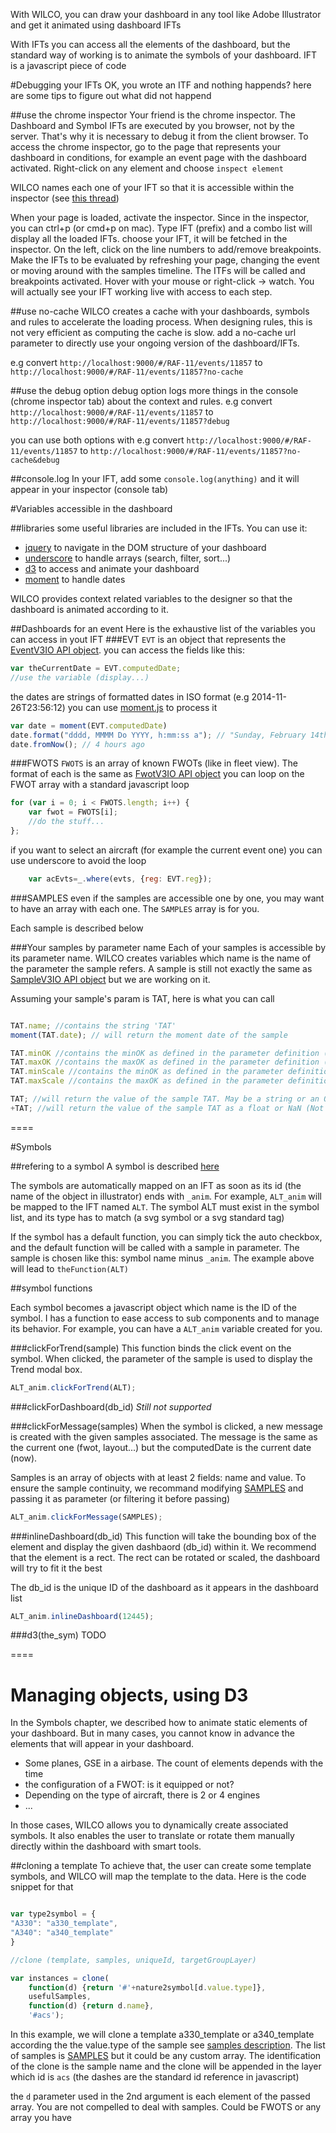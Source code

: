 With WILCO, you can draw your dashboard in any tool like Adobe Illustrator and get it animated using dashboard IFTs

With IFTs you can access all the elements of the dashboard, but the standard way of working is to animate the symbols of your dashboard.
IFT is a javascript piece of code 

#Debugging your IFTs
OK, you wrote an ITF and nothing happends? here are some tips to figure out what did not happend

##use the chrome inspector
Your friend is the chrome inspector. The Dashboard and Symbol IFTs are executed by you browser, not by the server. That's why it is necessary to debug it from the client browser.
To access the chrome inspector, go to the page that represents your dashboard in conditions, for example an event page with the dashboard activated. Right-click on any element and choose `inspect element`

WILCO names each one of your IFT so that it is accessible within the inspector (see [this thread](https://developer.chrome.com/devtools/docs/javascript-debugging#breakpoints-dynamic-javascript))

When your page is loaded, activate the inspector. Since in the inspector, you can ctrl+p (or cmd+p on mac). Type IFT (prefix) and a combo list will display all the loaded IFTs. choose your IFT, it will be fetched in the inspector. On the left, click on the line numbers to add/remove breakpoints. Make the IFTs to be evaluated by refreshing your page, changing the event or moving around with the samples timeline. The ITFs will be called and breakpoints activated. Hover with your mouse or right-click -> watch. You will actually see your IFT working live with access to each step.

##use no-cache
WILCO creates a cache with your dashboards, symbols and rules to accelerate the loading process. When designing rules, this is not very efficient as computing the cache is slow. add a no-cache url parameter to directly use your ongoing version of the dashboard/IFTs.

e.g convert `http://localhost:9000/#/RAF-11/events/11857` to  `http://localhost:9000/#/RAF-11/events/11857?no-cache`

##use the debug option
debug option logs more things in the console (chrome inspector tab) about the context and rules.
e.g convert `http://localhost:9000/#/RAF-11/events/11857` to  `http://localhost:9000/#/RAF-11/events/11857?debug`

you can use both options with 
e.g convert `http://localhost:9000/#/RAF-11/events/11857` to  `http://localhost:9000/#/RAF-11/events/11857?no-cache&debug`

##console.log
In your IFT, add some `console.log(anything)` and it will appear in your inspector (console tab)

#Variables accessible in the dashboard

##libraries
some useful libraries are included in the IFTs. You can use it:
* [jquery](http://api.jquery.com/) to navigate in the DOM structure of your dashboard
* [underscore](http://underscorejs.org/) to handle arrays (search, filter, sort...)
* [d3](http://d3js.org/) to access and animate your dashboard
* [moment](http://momentjs.com/docs/) to handle dates

WILCO provides context related variables to the designer so that the dashboard is animated according to it.

##Dashboards for an event
Here is the exhaustive list of the variables you can access in yout IFT
###EVT
`EVT` is an object that represents the [EventV3IO API object](/java/com/fw/wilco/api/EventV3IO.java).
you can access the fields like this:
```javascript
var theCurrentDate = EVT.computedDate;
//use the variable (display...)
```
the dates are strings of formatted dates in ISO format (e.g 2014-11-26T23:56:12)
you can use [moment.js](http://momentjs.com/docs/) to process it

```javascript
var date = moment(EVT.computedDate)
date.format("dddd, MMMM Do YYYY, h:mm:ss a"); // "Sunday, February 14th 2010, 3:25:50 pm"
date.fromNow(); // 4 hours ago
```

###FWOTS
`FWOTS` is an array of known FWOTs (like in fleet view). The format of each is the same as [FwotV3IO API object](/java/com/fw/wilco/api/FwotV3IO.java)
you can loop on the FWOT array with a standard javascript loop

```javascript
for (var i = 0; i < FWOTS.length; i++) {
	var fwot = FWOTS[i];
	//do the stuff...
};
```

if you want to select an aircraft (for example the current event one) you can use underscore to avoid the loop
```javascript
	var acEvts=_.where(evts, {reg: EVT.reg});
```
###SAMPLES
even if the samples are accessible one by one, you may want to have an array with each one. The ```SAMPLES``` array is for you.

Each sample is described below

###Your samples by parameter name
Each of your samples is accessible by its parameter name. WILCO creates variables which name is the name of the parameter the sample refers. A sample is still not exactly the same as [SampleV3IO API object](/java/com/fw/wilco/api/SampleV3IO.java) but we are working on it.

Assuming your sample's param is TAT, here is what you can call

```javascript

TAT.name; //contains the string 'TAT'
moment(TAT.date); // will return the moment date of the sample

TAT.minOK //contains the minOK as defined in the parameter definition (float)
TAT.maxOK //contains the maxOK as defined in the parameter definition (float)
TAT.minScale //contains the minOK as defined in the parameter definition (float)
TAT.maxScale //contains the maxOK as defined in the parameter definition (float)

TAT; //will return the value of the sample TAT. May be a string or an Object if the TAT value was a JSON serialized string
+TAT; //will return the value of the sample TAT as a float or NaN (Not a Number) if it cannot be cast

```

====

#Symbols

##refering to a symbol
A symbol is described [here](../symbols/readme.md)

The symbols are automatically mapped on an IFT as soon as its id (the name of the object in illustrator) ends with `_anim`. For example, `ALT_anim` will be mapped to the IFT named `ALT`.
The symbol ALT must exist in the symbol list, and its type has to match (a svg symbol or a svg standard tag)

If the symbol has a default function, you can simply tick the auto checkbox, and the default function will be called with a sample in parameter. The sample is chosen like this:
symbol name minus `_anim`. The example above will lead to `theFunction(ALT)`

##symbol functions

Each symbol becomes a javascript object which name is the ID of the symbol. I has a function to ease access to sub components and to manage its behavior. For example, you can have a `ALT_anim` variable created for you.

###clickForTrend(sample)
This function binds the click event on the symbol. When clicked, the parameter of the sample is used to display the Trend modal box.

```javascript
ALT_anim.clickForTrend(ALT);
```

###clickForDashboard(db_id)
*Still not supported*

###clickForMessage(samples)
When the symbol is clicked, a new message is created with the given samples associated. The message is the same as the current one (fwot, layout...) but the computedDate is the current date (now). 

Samples is an array of objects with at least 2 fields: name and value. To ensure the sample continuity, we recommand modifying [SAMPLES](#samples) and passing it as parameter (or filtering it before passing)

```javascript
ALT_anim.clickForMessage(SAMPLES);
```


###inlineDashboard(db_id)
This function will take the bounding box of the element and display the given dashbaord (db_id) within it. We recommend that the element is a rect. The rect can be rotated or scaled, the dashboard will try to fit it the best

The db_id is the unique ID of the dashboard as it appears in the dashboard list

```javascript
ALT_anim.inlineDashboard(12445);
```

###d3(the_sym)
TODO

====

# Managing objects, using D3

In the Symbols chapter, we described how to animate static elements of your dashboard. But in many cases, you cannot know in advance the elements that will appear in your dashboard.

* Some planes, GSE in a airbase. The count of elements depends with the time
* the configuration of a FWOT: is it equipped or not?
* Depending on the type of aircraft, there is 2 or 4 engines
* ...

In those cases, WILCO allows you to dynamically create associated symbols. It also enables the user to translate or rotate them manually directly within the dashboard with smart tools.

##cloning a template
To achieve that, the user can create some template symbols, and WILCO will map the template to the data. Here is the code snippet for that


```javascript

var type2symbol = {
"A330": "a330_template",
"A340": "a340_template"
}

//clone (template, samples, uniqueId, targetGroupLayer)

var instances = clone(
    function(d) {return '#'+nature2symbol[d.value.type]},
    usefulSamples, 
    function(d) {return d.name}, 
    '#acs');
```

In this example, we will clone a template a330_template or a340_template according the the value.type of the sample see [samples description](#your-samples-by-parameter-name).
The list of samples is [SAMPLES](#samples) but it could be any custom array. The identification of the clone is the sample name and the clone will be appended in the layer which id is `acs` (the dashes are the standard id reference in javascript)

the `d` parameter used in the 2nd argument is each element of the passed array. You are not compelled to deal with samples. Could be FWOTS or any array you have




